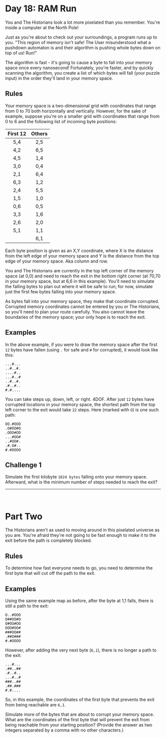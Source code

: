 # Day 18: RAM Run

You and The Historians look a lot more pixelated than you remember. You're inside a computer at the North Pole!

Just as you're about to check out your surroundings, a program runs up to you. "This region of memory isn't safe! The User misunderstood what a pushdown automaton is and their algorithm is pushing whole bytes down on top of us! Run!"

The algorithm is fast - it's going to cause a byte to fall into your memory space once every nanosecond! Fortunately, you're faster, and by quickly scanning the algorithm, you create a list of which bytes will fall (your puzzle input) in the order they'll land in your memory space.

## Rules

Your memory space is a two-dimensional grid with coordinates that range from 0 to 70 both horizontally and vertically. However, for the sake of example, suppose you're on a smaller grid with coordinates that range from 0 to 6 and the following list of incoming byte positions:

| First 12 | Others |
|:---:|:---:|
| 5,4 | 2,5 |
| 4,2 | 6,5 |
| 4,5 | 1,4 |
| 3,0 | 0,4 |
| 2,1 | 6,4 |
| 6,3 | 1,2 |
| 2,4 | 5,5 |
| 1,5 | 1,0 |
| 0,6 | 0,5 |
| 3,3 | 1,6 |
| 2,6 | 2,0 |
| 5,1 | 1,1 |
|     | 6,1 |

Each byte position is given as an X,Y coordinate, where X is the distance from the left edge of your memory space and Y is the distance from the top edge of your memory space. Aka column and row.

You and The Historians are currently in the top left corner of the memory space (at 0,0) and need to reach the exit in the bottom right corner (at 70,70 in your memory space, but at 6,6 in this example). You'll need to simulate the falling bytes to plan out where it will be safe to run; for now, simulate just the first few bytes falling into your memory space.

As bytes fall into your memory space, they make that coordinate corrupted. Corrupted memory coordinates cannot be entered by you or The Historians, so you'll need to plan your route carefully. You also cannot leave the boundaries of the memory space; your only hope is to reach the exit.

## Examples

In the above example, if you were to draw the memory space after the first `12` bytes have fallen (using `.` for safe and `#` for corrupted), it would look like this:

    ...#...
    ..#..#.
    ....#..
    ...#..#
    ..#..#.
    .#..#..
    #.#....

You can take steps up, down, left, or right. 4DOF. After just `12` bytes have corrupted locations in your memory space, the shortest path from the top left corner to the exit would take `22` steps. Here (marked with `O`) is one such path:

    OO.#OOO
    .O#OO#O
    .OOO#OO
    ...#OO#
    ..#OO#.
    .#.O#..
    #.#OOOO

## Challenge 1

Simulate the first kilobyte `1024 bytes` falling onto your memory space. Afterward, what is the minimum number of steps needed to reach the exit?

<hr><br>

# Part Two

The Historians aren't as used to moving around in this pixelated universe as you are. You're afraid they're not going to be fast enough to make it to the exit before the path is completely blocked.

## Rules

To determine how fast everyone needs to go, you need to determine the first byte that will cut off the path to the exit.

## Examples

Using the same example map as before, after the byte at 1,1 falls, there is still a path to the exit:

    O..#OOO
    O##OO#O
    O#OO#OO
    OOO#OO#
    ###OO##
    .##O###
    #.#OOOO

However, after adding the very next byte (`6,1`), there is no longer a path to the exit:

    ...#...
    .##..##
    .#..#..
    ...#..#
    ###..##
    .##.###
    #.#....

So, in this example, the coordinates of the first byte that prevents the exit from being reachable are `6,1`.

Simulate more of the bytes that are about to corrupt your memory space. What are the coordinates of the first byte that will prevent the exit from being reachable from your starting position? (Provide the answer as two integers separated by a comma with no other characters.)